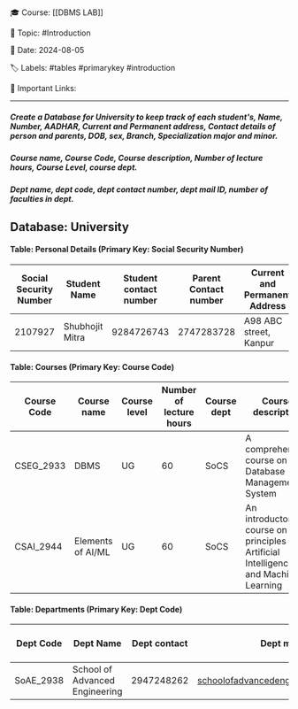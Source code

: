 🎓  Course: [[DBMS LAB]]

📖  Topic: #Introduction 

📆  Date: 2024-08-05

🏷️  Labels: #tables #primarykey #introduction

🔗  Important Links: 

---

##### Create a Database for University to keep track of each student's, Name, Number, AADHAR,  Current and Permanent address, Contact details of person and parents, DOB, sex, Branch, Specialization major and minor.

##### Course name, Course Code, Course description, Number of lecture hours, Course Level, course dept.

##### Dept name, dept code, dept contact number, dept mail ID, number of faculties in dept.


## Database: University

#### Table: Personal Details (Primary Key: Social Security Number)

| Social Security Number | Student Name    | Student contact number | Parent Contact number | Current and Permanent Address | Sex  | DOB        | Branch | Specialization (Major) | Specialization (Minor) |
| ---------------------- | --------------- | ---------------------- | --------------------- | ----------------------------- | ---- | ---------- | ------ | ---------------------- | ---------------------- |
| 2107927                | Shubhojit Mitra | 9284726743             | 2747283728            | A98 ABC street, Kanpur        | Male | 10-11-2005 | SoCS   | N/A                    | N/A                    |

#### Table: Courses (Primary Key: Course Code)

| Course Code | Course  name      | Course level | Number of lecture hours | Course dept | Course description                                                                   |
| ----------- | ----------------- | ------------ | ----------------------- | ----------- | ------------------------------------------------------------------------------------ |
| CSEG_2933   | DBMS              | UG           | 60                      | SoCS        | A comprehensive course on Database Management System                                 |
| CSAI_2944   | Elements of AI/ML | UG           | 60                      | SoCS        | An introductory course on principles of Artificial Intelligence and Machine Learning |

#### Table: Departments (Primary Key: Dept Code)

| Dept Code | Dept Name                      | Dept contact | Dept mail ID                           | Number of faculties |
| --------- | ------------------------------ | ------------ | -------------------------------------- | ------------------- |
| SoAE_2938 | School of Advanced Engineering | 2947248262   | schoolofadvancedengineering@upes.ac.in | 657                 |
